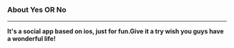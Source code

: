 ### About Yes OR No
******
**It's a social app based on ios, just for fun.Give it a try wish you guys have a wonderful life!**